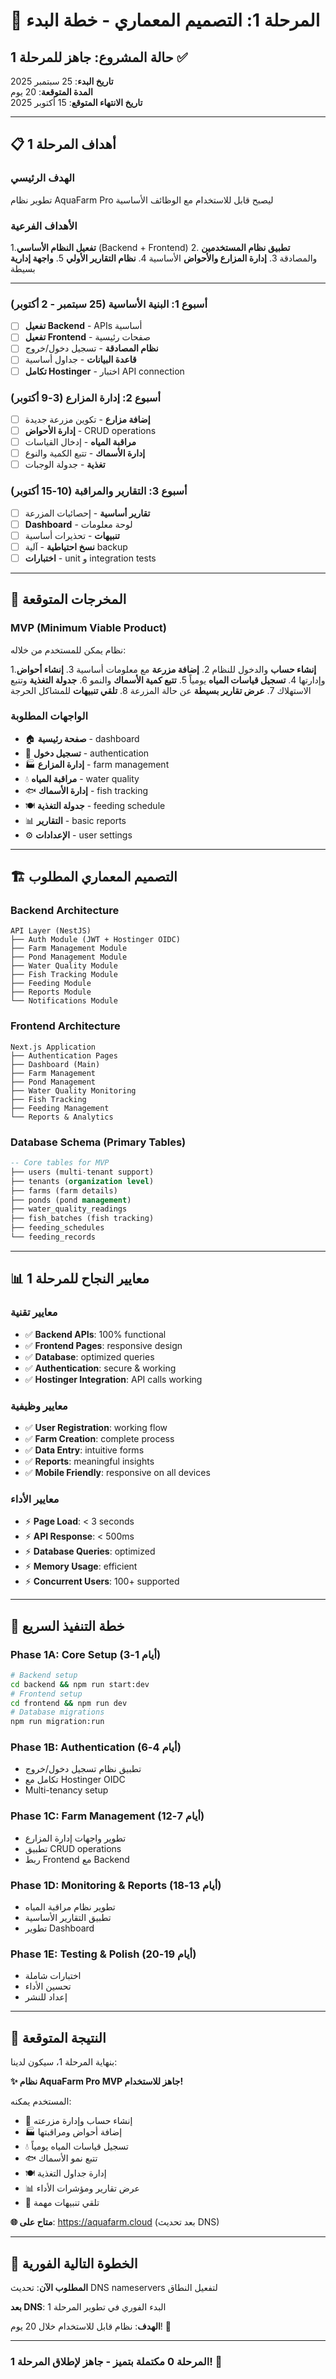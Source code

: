# 🎯 المرحلة 1: التصميم المعماري - خطة البدء

## حالة المشروع: جاهز للمرحلة 1 ✅

**تاريخ البدء**: 25 سبتمبر 2025  
**المدة المتوقعة**: 20 يوم  
**تاريخ الانتهاء المتوقع**: 15 أكتوبر 2025

---

## 📋 أهداف المرحلة 1

### الهدف الرئيسي

تطوير نظام AquaFarm Pro ليصبح قابل للاستخدام مع الوظائف الأساسية

### الأهداف الفرعية

1.**تفعيل النظام الأساسي** (Backend + Frontend)
2. **تطبيق نظام المستخدمين** والمصادقة
3. **إدارة المزارع والأحواض** الأساسية
4. **نظام التقارير الأولي**
5. **واجهة إدارية** بسيطة

---

### أسبوع 1: البنية الأساسية (25 سبتمبر - 2 أكتوبر)

- [ ] **تفعيل Backend** - APIs أساسية
- [ ] **تفعيل Frontend** - صفحات رئيسية
- [ ] **نظام المصادقة** - تسجيل دخول/خروج
- [ ] **قاعدة البيانات** - جداول أساسية
- [ ] **تكامل Hostinger** - اختبار API connection

### أسبوع 2: إدارة المزارع (3-9 أكتوبر)

- [ ] **إضافة مزارع** - تكوين مزرعة جديدة
- [ ] **إدارة الأحواض** - CRUD operations
- [ ] **مراقبة المياه** - إدخال القياسات
- [ ] **إدارة الأسماك** - تتبع الكمية والنوع
- [ ] **تغذية** - جدولة الوجبات

### أسبوع 3: التقارير والمراقبة (10-15 أكتوبر)

- [ ] **تقارير أساسية** - إحصائيات المزرعة
- [ ] **Dashboard** - لوحة معلومات
- [ ] **تنبيهات** - تحذيرات أساسية
- [ ] **نسخ احتياطية** - آلية backup
- [ ] **اختبارات** - unit و integration tests

---

## 🎯 المخرجات المتوقعة

### MVP (Minimum Viable Product)

نظام يمكن للمستخدم من خلاله:

1.**إنشاء حساب** والدخول للنظام
2. **إضافة مزرعة** مع معلومات أساسية
3. **إنشاء أحواض** وإدارتها
4. **تسجيل قياسات المياه** يومياً
5. **تتبع كمية الأسماك** والنمو
6. **جدولة التغذية** وتتبع الاستهلاك
7. **عرض تقارير بسيطة** عن حالة المزرعة
8. **تلقي تنبيهات** للمشاكل الحرجة

### الواجهات المطلوبة

- 🏠 **صفحة رئيسية** - dashboard
- 👤 **تسجيل دخول** - authentication
- 🏭 **إدارة المزارع** - farm management
- 💧 **مراقبة المياه** - water quality
- 🐟 **إدارة الأسماك** - fish tracking
- 🍽️ **جدولة التغذية** - feeding schedule
- 📊 **التقارير** - basic reports
- ⚙️ **الإعدادات** - user settings

---

## 🏗️ التصميم المعماري المطلوب

### Backend Architecture

```text
API Layer (NestJS)
├── Auth Module (JWT + Hostinger OIDC)
├── Farm Management Module
├── Pond Management Module  
├── Water Quality Module
├── Fish Tracking Module
├── Feeding Module
├── Reports Module
└── Notifications Module
```

### Frontend Architecture

```text
Next.js Application
├── Authentication Pages
├── Dashboard (Main)
├── Farm Management
├── Pond Management
├── Water Quality Monitoring
├── Fish Tracking
├── Feeding Management
└── Reports & Analytics
```

### Database Schema (Primary Tables)

```sql
-- Core tables for MVP
├── users (multi-tenant support)
├── tenants (organization level)
├── farms (farm details)
├── ponds (pond management)
├── water_quality_readings
├── fish_batches (fish tracking)
├── feeding_schedules
└── feeding_records
```

---

## 📊 معايير النجاح للمرحلة 1

### معايير تقنية

- ✅ **Backend APIs**: 100% functional
- ✅ **Frontend Pages**: responsive design
- ✅ **Database**: optimized queries
- ✅ **Authentication**: secure & working
- ✅ **Hostinger Integration**: API calls working

### معايير وظيفية

- ✅ **User Registration**: working flow
- ✅ **Farm Creation**: complete process
- ✅ **Data Entry**: intuitive forms
- ✅ **Reports**: meaningful insights
- ✅ **Mobile Friendly**: responsive on all devices

### معايير الأداء

- ⚡ **Page Load**: < 3 seconds
- ⚡ **API Response**: < 500ms
- ⚡ **Database Queries**: optimized
- ⚡ **Memory Usage**: efficient
- ⚡ **Concurrent Users**: 100+ supported

---

## 🚀 خطة التنفيذ السريع

### Phase 1A: Core Setup (أيام 1-3)

```bash
# Backend setup
cd backend && npm run start:dev
# Frontend setup  
cd frontend && npm run dev
# Database migrations
npm run migration:run
```

### Phase 1B: Authentication (أيام 4-6)

- تطبيق نظام تسجيل دخول/خروج
- تكامل مع Hostinger OIDC
- Multi-tenancy setup

### Phase 1C: Farm Management (أيام 7-12)

- تطوير واجهات إدارة المزارع
- تطبيق CRUD operations
- ربط Frontend مع Backend

### Phase 1D: Monitoring & Reports (أيام 13-18)

- تطوير نظام مراقبة المياه
- تطبيق التقارير الأساسية
- تطوير Dashboard

### Phase 1E: Testing & Polish (أيام 19-20)

- اختبارات شاملة
- تحسين الأداء
- إعداد للنشر

---

## 🎊 النتيجة المتوقعة

بنهاية المرحلة 1، سيكون لدينا:

**✨ نظام AquaFarm Pro MVP جاهز للاستخدام!**

المستخدم يمكنه:

- 📝 إنشاء حساب وإدارة مزرعته
- 🏭 إضافة أحواض ومراقبتها
- 💧 تسجيل قياسات المياه يومياً  
- 🐟 تتبع نمو الأسماك
- 🍽️ إدارة جداول التغذية
- 📊 عرض تقارير ومؤشرات الأداء
- 🔔 تلقي تنبيهات مهمة

**🌐 متاح على**: <https://aquafarm.cloud> (بعد تحديث DNS)

---

## 🎯 الخطوة التالية الفورية

**المطلوب الآن**: تحديث DNS nameservers لتفعيل النطاق

**بعد DNS**: البدء الفوري في تطوير المرحلة 1

**الهدف**: نظام قابل للاستخدام خلال 20 يوم! 🚀

---

### المرحلة 0 مكتملة بتميز - جاهز لإطلاق المرحلة 1! 🎉
